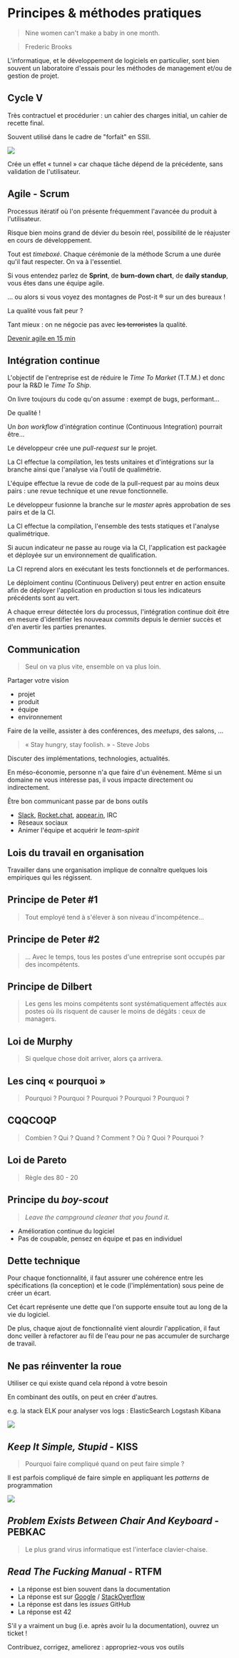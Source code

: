 # Principes & méthodes pratiques


> Nine women can't make a baby in one month.

> Frederic Brooks


L'informatique, et le développement de logiciels en particulier, sont bien souvent un laboratoire d'essais pour les méthodes de management et/ou de gestion de projet.


## Cycle V


Très contractuel et procédurier : un cahier des charges initial, un cahier de recette final.


Souvent utilisé dans le cadre de "forfait" en SSII.


![](/doc/img/cycle_en_v.svg)


Crée un effet « tunnel » car chaque tâche dépend de la précédente, sans validation de l'utilisateur.


## Agile - Scrum


Processus itératif où l'on présente fréquemment l'avancée du produit à l'utilisateur.


Risque bien moins grand de dévier du besoin réel, possibilité de le réajuster en cours de développement.


Tout est *timeboxé*. Chaque cérémonie de la méthode Scrum a une durée qu'il faut respecter. On va à l'essentiel.


Si vous entendez parlez de **Sprint**, de **burn-down chart**, de **daily standup**, vous êtes dans une équipe agile.


... ou alors si vous voyez des montagnes de Post-it ® sur un des bureaux !


La qualité vous fait peur ?

Tant mieux : on ne négocie pas avec ~~les terroristes~~ la qualité.


[Devenir agile en 15 min](https://www.youtube.com/watch?v=3qMpB-UH9kA)


## Intégration continue


L'objectif de l'entreprise est de réduire le *Time To Market* (T.T.M.) et donc pour la R&D le *Time To Ship*.


On livre toujours du code qu'on assume : exempt de bugs, performant...

De qualité !


Un *bon* *workflow* d'intégration continue (Continuous Integration) pourrait être...


Le développeur crée une *pull-request* sur le projet.


La CI effectue la compilation, les tests unitaires et d'intégrations sur la branche ainsi que l'analyse via l'outil de qualimétrie.


L'équipe effectue la revue de code de la pull-request par au moins deux pairs : une revue technique et une revue fonctionnelle.


Le développeur fusionne la branche sur le *master* après approbation de ses pairs et de la CI.


La CI effectue la compilation, l'ensemble des tests statiques et l'analyse qualimétrique.


Si aucun indicateur ne passe au rouge via la CI, l'application est packagée et déployée sur un environnement de qualification.


La CI reprend alors en exécutant les tests fonctionnels et de performances.


Le déploiment continu (Continuous Delivery) peut entrer en action ensuite afin de déployer l'application en production si tous les indicateurs précédents sont au vert.


A chaque erreur détectée lors du processus, l'intégration continue doit être en mesure d'identifier les nouveaux *commits* depuis le dernier succès et d'en avertir les parties prenantes.


## Communication

> Seul on va plus vite, ensemble on va plus loin.


Partager votre vision
* projet
* produit
* équipe
* environnement


Faire de la veille, assister à des conférences, des *meetups*, des salons, ...


> « Stay hungry, stay foolish. » - Steve Jobs


Discuter des implémentations, technologies, actualités.


En méso-économie, personne n'a que faire d'un évènement. Même si un domaine ne vous intéresse pas, il vous impacte directement ou indirectement.


Être bon communicant passe par de bons outils


* [Slack](http://www.slack.com), [Rocket.chat](https://rocket.chat), [appear.in](https://appear.in), IRC
* Réseaux sociaux
* Animer l'équipe et acquérir le *team-spirit*


## Lois du travail en organisation


Travailler dans une organisation implique de connaître quelques lois empiriques qui les régissent.


## Principe de Peter #1

> Tout employé tend à s'élever à son niveau d'incompétence...


## Principe de Peter #2

> ... Avec le temps, tous les postes d'une entreprise sont occupés par des incompétents.


## Principe de Dilbert

> Les gens les moins compétents sont systématiquement affectés aux postes où ils risquent de causer le moins de dégâts : ceux de managers.


## Loi de Murphy

> Si quelque chose doit arriver, alors ça arrivera.


## Les cinq « pourquoi »

> Pourquoi ? Pourquoi ? Pourquoi ? Pourquoi ? Pourquoi ?


## CQQCOQP

> Combien ? Qui ? Quand ? Comment ? Où ? Quoi ? Pourquoi ?


## Loi de Pareto

> Règle des 80 - 20


## Principe du *boy-scout*

> *Leave the campground cleaner that you found it.*


* Amélioration continue du logiciel
* Pas de coupable, pensez en équipe et pas en individuel


## Dette technique


Pour chaque fonctionnalité, il faut assurer une cohérence entre les spécifications (la conception) et le code (l'implémentation) sous peine de créer un écart.


Cet écart représente une dette que l'on supporte ensuite tout au long de la vie du logiciel.


De plus, chaque ajout de fonctionnalité vient alourdir l'application, il faut donc veiller à refactorer au fil de l'eau pour ne pas accumuler de surcharge de travail.


## Ne pas réinventer la roue


Utiliser ce qui existe quand cela répond à votre besoin


En combinant des outils, on peut en créer d'autres.

e.g. la stack ELK pour analyser vos logs : ElasticSearch Logstash Kibana


![](/doc/img/too_busy_to_improve.jpg)


## *Keep It Simple, Stupid* - KISS

> Pourquoi faire compliqué quand on peut faire simple ?


Il est parfois compliqué de faire simple en appliquant les *patterns* de programmation


![](/doc/img/simplicity.jpeg)


## *Problem Exists Between Chair And Keyboard* - PEBKAC

> Le plus grand virus informatique est l'interface clavier-chaise.


## *Read The Fucking Manual* - RTFM


* La réponse est bien souvent dans la documentation
* La réponse est sur [Google](http://lmgtfy.com/?q=google.fr&l=1) / [StackOverflow](http://lmgtfy.com/?q=stacksverflow.com&l=1)
* La réponse est dans les *issues* GitHub
* La réponse est 42


S'il y a vraiment un bug (i.e. après avoir lu la documentation), ouvrez un ticket !


Contribuez, corrigez, ameliorez : appropriez-vous vos outils
